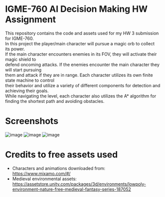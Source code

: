 # IGME-760 AI Decision Making HW Assignment
This repository contains the code and assets used for my HW 3 submission for IGME-760.<br>
In this project the player/main character will pursue a magic orb to collect its power.<br>
If the main character encounters enemies in its FOV, they will activate their magic shield to<br>
defend oncoming attacks. If the enemies encounter the main character they will start pursuing<br>
them and attack if they are in range. Each character utilizes its own finite state machine to control<br>
their behavior and utilize a variety of different components for detection and achieving their goals.<br>
While navigating the level, each character also utilizes the A* algorithm for finding the shortest path and avoiding obstacles.

# Screenshots
![image](https://github.com/mythguy1226/igme760DecisionMaking/assets/26527955/4790f75d-2762-4571-ac6c-7f7ee29a0e6b)
![image](https://github.com/mythguy1226/igme760DecisionMaking/assets/26527955/1c749e0b-7d51-44ed-b023-c58ac0c55a24)
![image](https://github.com/mythguy1226/igme760DecisionMaking/assets/26527955/08c18d36-748d-4dbe-a2c6-0bca34c4e45f)

# Credits to free assets used
- Characters and animations downloaded from: https://www.mixamo.com/#/
- Medieval environmental assets: https://assetstore.unity.com/packages/3d/environments/lowpoly-environment-nature-free-medieval-fantasy-series-187052

